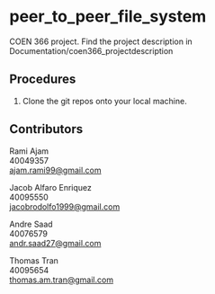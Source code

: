 # peer_to_peer_file_system
COEN 366 project. Find the project description in Documentation/coen366_projectdescription

## Procedures
1. Clone the git repos onto your local machine.  

## Contributors
Rami Ajam  
40049357  
ajam.rami99@gmail.com

Jacob Alfaro Enriquez  
40095550  
jacobrodolfo1999@gmail.com  

Andre Saad  
40076579  
andr.saad27@gmail.com  

Thomas Tran  
40095654  
thomas.am.tran@gmail.com 

